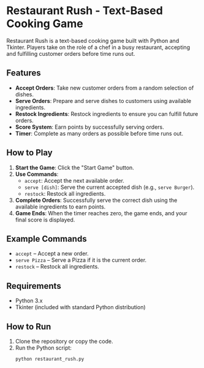 # Restaurant Rush - Text-Based Cooking Game

Restaurant Rush is a text-based cooking game built with Python and Tkinter. Players take on the role of a chef in a busy restaurant, accepting and fulfilling customer orders before time runs out.

## Features
- **Accept Orders**: Take new customer orders from a random selection of dishes.
- **Serve Orders**: Prepare and serve dishes to customers using available ingredients.
- **Restock Ingredients**: Restock ingredients to ensure you can fulfill future orders.
- **Score System**: Earn points by successfully serving orders.
- **Timer**: Complete as many orders as possible before time runs out.

## How to Play
1. **Start the Game**: Click the "Start Game" button.
2. **Use Commands**:
   - `accept`: Accept the next available order.
   - `serve [dish]`: Serve the current accepted dish (e.g., `serve Burger`).
   - `restock`: Restock all ingredients.
3. **Complete Orders**: Successfully serve the correct dish using the available ingredients to earn points.
4. **Game Ends**: When the timer reaches zero, the game ends, and your final score is displayed.

## Example Commands
- `accept` – Accept a new order.
- `serve Pizza` – Serve a Pizza if it is the current order.
- `restock` – Restock all ingredients.

## Requirements
- Python 3.x
- Tkinter (included with standard Python distribution)

## How to Run
1. Clone the repository or copy the code.
2. Run the Python script:
   ```bash
   python restaurant_rush.py

